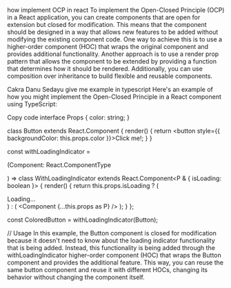 how implement OCP in react
To implement the Open-Closed Principle (OCP) in a React application, you can create components that are open for extension but closed for modification. This means that the component should be designed in a way that allows new features to be added without modifying the existing component code. One way to achieve this is to use a higher-order component (HOC) that wraps the original component and provides additional functionality. Another approach is to use a render prop pattern that allows the component to be extended by providing a function that determines how it should be rendered. Additionally, you can use composition over inheritance to build flexible and reusable components.




Cakra Danu Sedayu
give me example in typescript
Here's an example of how you might implement the Open-Closed Principle in a React component using TypeScript:

Copy code
interface Props {
  color: string;
}

class Button extends React.Component<Props> {
  render() {
    return <button style={{ backgroundColor: this.props.color }}>Click me!</button>;
  }
}

const withLoadingIndicator = <P extends object>(Component: React.ComponentType<P>) =>
  class WithLoadingIndicator extends React.Component<P & { isLoading: boolean }> {
    render() {
      return this.props.isLoading ? (
        <div>Loading...</div>
      ) : (
        <Component {...this.props as P} />
      );
    }
  };

const ColoredButton = withLoadingIndicator(Button);

// Usage
<ColoredButton color="blue" isLoading={true} />
In this example, the Button component is closed for modification because it doesn't need to know about the loading indicator functionality that is being added. Instead, this functionality is being added through the withLoadingIndicator higher-order component (HOC) that wraps the Button component and provides the additional feature. This way, you can reuse the same button component and reuse it with different HOCs, changing its behavior without changing the component itself.